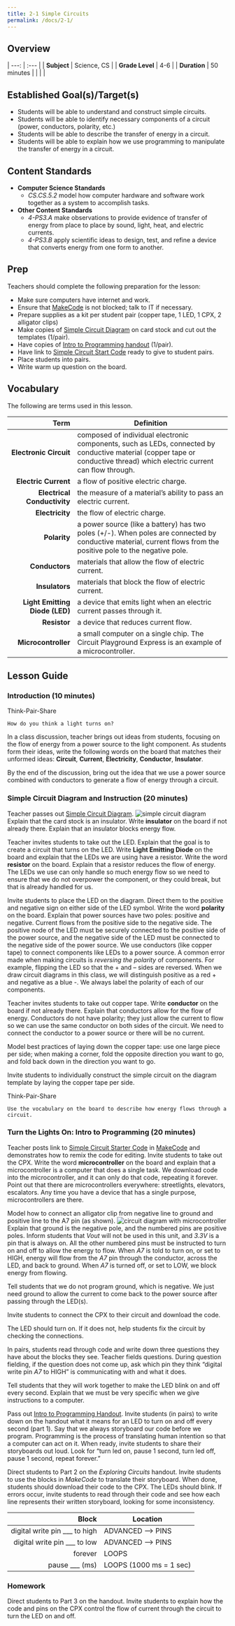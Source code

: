 ```yaml
---
title: 2-1 Simple Circuits
permalink: /docs/2-1/
---
```

## Overview

| ---: | :--- |
| **Subject** | Science, CS |
| **Grade Level** | 4-6 |
| **Duration**  | 50 minutes  |
|   |   |

## Established Goal(s)/Target(s)
-	Students will be able to understand and construct simple circuits.
-	Students will be able to identify necessary components of a circuit (power, conductors, polarity, etc.)
-	Students will be able to describe the transfer of energy in a circuit.
-	Students will be able to explain how we use programming to manipulate the transfer of energy in a circuit.

## Content Standards
- **Computer Science Standards**
  - *CS.CS.5.2* model how computer hardware and software work together as a system to accomplish tasks.
- **Other Content Standards**
  - *4-PS3.A* make observations to provide evidence of transfer of energy from place to place by sound, light, heat, and electric currents.
  - *4-PS3.B* apply scientific ideas to design, test, and refine a device that converts energy from one form to another.

## Prep
Teachers should complete the following preparation for the lesson:

- Make sure computers have internet and work.
- Ensure that [MakeCode](https://makecode.adafruit.com/) is not blocked; talk to IT if necessary.
- Prepare supplies as a kit per student pair (copper tape, 1 LED, 1 CPX, 2 alligator clips)
- Make copies of [Simple Circuit Diagram](../resources/2-1_circuit-diagram-handout.pdf) on card stock and cut out
  the templates (1/pair).
- Have copies of [Intro to Programming handout](../resources/2-1_intro-to-programming.pdf) (1/pair).
- Have link to [Simple Circuit Start Code](https://makecode.com/_KT4idefaATm9) ready to give to student pairs.
- Place students into pairs.
- Write warm up question on the board.

## Vocabulary
The following are terms used in this lesson.

Term | Definition
---: | --
**Electronic Circuit**  |  composed of individual electronic components, such as LEDs, connected by conductive material (copper tape or conductive thread) which electric current can flow through.
**Electric Current**  |  a flow of positive electric charge.
**Electrical Conductivity**  |  the measure of a material’s ability to pass an electric current.
**Electricity**  |  the flow of electric charge.
**Polarity**  |  a power source (like a battery) has two poles (+/-). When poles are connected by conductive material, current flows from the positive pole to the negative pole.
**Conductors**  |  materials that allow the flow of electric current.
**Insulators**  |  materials that block the flow of electric current.
**Light Emitting Diode (LED)**  |  a device that emits light when an electric current passes through it.
**Resistor**  |  a device that reduces current flow.
**Microcontroller**  |  a small computer on a single chip. The Circuit Playground Express is an example of a microcontroller.

## Lesson Guide

### Introduction (10 minutes)
Think-Pair-Share
```
How do you think a light turns on?
```
In a class discussion, teacher brings out ideas from students, focusing on the flow of energy from a power source to the light component. As students form their ideas, write the following words on the board that matches their unformed ideas: **Circuit**, **Current**, **Electricity**, **Conductor**, **Insulator**.

By the end of the discussion, bring out the idea that we use a power source combined with conductors to generate a flow of energy through a circuit.

### Simple Circuit Diagram and Instruction (20 minutes)
Teacher passes out [Simple Circuit Diagram](../resources/2-1_circuit-diagram-handout.pdf).
![simple circuit diagram](../resources/images/2-1_circuit-diagram-handout.png)
Explain that the card stock is an insulator. Write **insulator** on the board if not already there. Explain that an insulator blocks energy flow.

Teacher invites students to take out the LED. Explain that the goal is to create a circuit that turns on the LED. Write **Light Emitting Diode** on the board and explain that the LEDs we are using have a resistor. Write the word **resistor** on the board. Explain that a resistor reduces the flow of energy. The LEDs we use can only handle so much energy flow so we need to ensure that we do not overpower the component, or they could break, but that is already handled for us.

Invite students to place the LED on the diagram. Direct them to the positive and negative sign on either side of the LED symbol. Write the word **polarity** on the board. Explain that power sources have two poles: positive and negative. Current flows from the positive side to the negative side. The positive node of the LED must be securely connected to the positive side of the power source, and the negative side of the LED must be connected to the negative side of the power source. We use conductors (like copper tape) to connect components like LEDs to a power source. A common error made when making circuits is *reversing the polarity* of components. For example, flipping the LED so that the + and – sides are reversed. When we draw circuit diagrams in this class, we will distinguish positive as a red + and negative as a blue -. We always label the polarity of each of our components.

Teacher invites students to take out copper tape. Write **conductor** on the board if not already there. Explain that conductors allow for the flow of energy. Conductors do not have polarity; they just allow the current to flow so we can use the same conductor on both sides of the circuit. We need to connect the conductor to a power source or there will be no current.

Model best practices of laying down the copper tape: use one large piece per side; when making a corner, fold the opposite direction you want to go, and fold back down in the direction you want to go.

Invite students to individually construct the simple circuit on the diagram template by laying the copper tape per side.

Think-Pair-Share
```
Use the vocabulary on the board to describe how energy flows through a circuit.
```

### Turn the Lights On: Intro to Programming (20 minutes)
Teacher posts link to [Simple Circuit Starter Code](https://makecode.com/_KT4idefaATm9) in [MakeCode](https://makecode.adafruit.com/) and demonstrates how to remix the code for editing. Invite students to take out the CPX. Write the word **microcontroller** on the board and explain that a microcontroller is a computer that does a single task. We download code into the microcontroller, and it can only do that code, repeating it forever. Point out that there are microcontrollers everywhere: streetlights, elevators, escalators. Any time you have a device that has a single purpose, microcontrollers are there.

Model how to connect an alligator clip from negative line to ground and positive line to the A7 pin (as shown).
![circuit diagram with microcontroller](../resources/images/2-1_cpx-diagram.png)
Explain that ground is the negative pole, and the numbered pins are positive poles. Inform students that *Vout* will not be used in this unit, and *3.3V* is a pin that is always on. All the other numbered pins must be instructed to turn on and off to allow the energy to flow. When *A7* is told to turn on, or set to HIGH, energy will flow from the *A7* pin through the conductor, across the LED, and back to ground. When *A7* is turned off, or set to LOW, we block energy from flowing.

Tell students that we do not program ground, which is negative. We just need ground to allow the current to come back to the power source after passing through the LED(s).

Invite students to connect the CPX to their circuit and download the code.

The LED should turn on. If it does not, help students fix the circuit by checking the connections.

In pairs, students read through code and write down three questions they have about the blocks they see. Teacher fields questions. During question fielding, if the question does not come up, ask which pin they think “digital write pin *A7* to HIGH” is communicating with and what it does.

Tell students that they will work together to make the LED blink on and off every second. Explain that we must be very specific when we give instructions to a computer.

Pass out [Intro to Programming Handout](../resources/2-1_intro-to-programming.pdf). Invite students (in pairs) to write down on the handout what it means for an LED to turn on and off every second (part 1). Say that we always storyboard our code before we program. Programming is the process of translating human intention so that a computer can act on it. When ready, invite students to share their storyboards out loud. Look for “turn led on, pause 1 second, turn led off, pause 1 second, repeat forever.”

Direct students to Part 2 on the *Exploring Circuits* handout. Invite students to use the blocks in *MakeCode* to translate their storyboard. When done, students should download their code to the CPX. The LEDs should blink. If errors occur, invite students to read through their code and see how each line represents their written storyboard, looking for some inconsistency.

| Block | Location |
| ----:  | -------- |
| digital write pin ___ to high | ADVANCED --> PINS |
| digital write pin ___ to low  | ADVANCED --> PINS  |
| forever | LOOPS  |
| pause ___ (ms) | LOOPS (1000 ms = 1 sec) |

### Homework
Direct students to Part 3 on the handout. Invite students to explain how the code and pins on the CPX control the flow of current through the circuit to turn the LED on and off.
